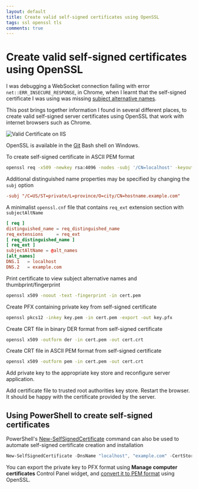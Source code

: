 ```yaml
---
layout: default
title: Create valid self-signed certificates using OpenSSL
tags: ssl openssl tls
comments: true
---
```

# Create valid self-signed certificates using OpenSSL

I was debugging a WebSocket connection failing with error `net::ERR_INSECURE_RESPONSE`, in Chrome, when I learnt that the self-signed certificate I was using was missing [subject alternative names](https://tools.ietf.org/html/rfc5280).

This post brings together information I found in several different places, to create valid self-signed server certificates using OpenSSL that work with internet browsers such as Chrome.

![Valid Certificate on IIS](/assets/img/valid-certificate-iis.png)

OpenSSL is available in the [Git](https://git-scm.com/download/) Bash shell on Windows.

To create self-signed certificate in ASCII PEM format

```bash
openssl req -x509 -newkey rsa:4096 -nodes -subj '/CN=localhost' -keyout key.pem -out cert.pem -days 365 -config openssl.cnf -extensions req_ext
```

Additional distinguished name properties may be specified by changing the `subj` option

```conf
-subj "/C=US/ST=private/L=province/O=city/CN=hostname.example.com"
```

A minimalist `openssl.cnf` file that contains `req_ext` extension section with `subjectAltName`

```conf
[ req ]
distinguished_name = req_distinguished_name
req_extensions     = req_ext
[ req_distinguished_name ]
[ req_ext ]
subjectAltName = @alt_names
[alt_names]
DNS.1   = localhost
DNS.2   = example.com
```

Print certificate to view subject alternative names and thumbprint/fingerprint

```bash
openssl x509 -noout -text -fingerprint -in cert.pem
```

Create PFX containing private key from self-signed certificate

```bash
openssl pkcs12 -inkey key.pem -in cert.pem -export -out key.pfx
```

Create CRT file in binary DER format from self-signed certificate

```bash
openssl x509 -outform der -in cert.pem -out cert.crt
```

Create CRT file in ASCII PEM format from self-signed certificate

```bash
openssl x509 -outform pem -in cert.pem -out cert.crt
```

Add private key to the appropriate key store and reconfigure server application.

Add certificate file to trusted root authorities key store. Restart the browser. It should be happy with the certificate provided by the server.

## Using PowerShell to create self-signed certificates

PowerShell's [New-SelfSignedCertificate](https://docs.microsoft.com/en-us/powershell/module/pkiclient/new-selfsignedcertificate) command can also be used to automate self-signed certificate creation and installation

```powershell
New-SelfSignedCertificate -DnsName "localhost", "example.com" -CertStoreLocation "cert:\LocalMachine\My"
```

You can export the private key to PFX format using **Manage computer certificates** Control Panel widget, and [convert it to PEM format](_posts/2017/2017-09-18-export-private-key-in-pfx-or-p12-file-to-pem-format.md) using OpenSSL.
